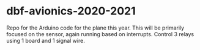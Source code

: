 # dbf-avionics-2020-2021
Repo for the Arduino code for the plane this year. This will be primarily focused on the sensor, again running based on interrupts. Control 3 relays using 1 board and 1 signal wire.
